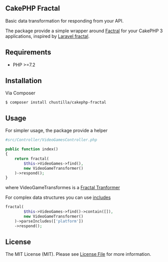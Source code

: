 CakePHP Fractal
---------
Basic data transformation for responding from your API.

The package provide a simple wrapper around [Factral](https://fractal.thephpleague.com/) for your CakePHP 3 applications,
inspired by [Laravel fractal](https://github.com/spatie/laravel-fractal).

Requirements
---
 + PHP >=7.2

Installation
---
Via Composer

```
$ composer install chustilla/cakephp-fractal
```

Usage
---
For simpler usage, the package provide a helper
```php
#src/Controller/VideoGamesController.php

public function index()
{
    return fractal(
        $this->VideoGames->find(),
        new VideoGameTransformer()
    )->respond();
}
```

where VideoGameTransformes is a [Fractal Tranformer](https://fractal.thephpleague.com/transformers/)

For complex data structures you can use [includes](https://fractal.thephpleague.com/transformers/#including-data)

```php
fractal(
        $this->VideoGames->find()->contain([]),
        new VideoGameTransformer()
    )->parseIncludes(['platform'])
    ->respond();
```

License
---
The MIT License (MIT). Please see [License File](./LICENSE) for more information.
